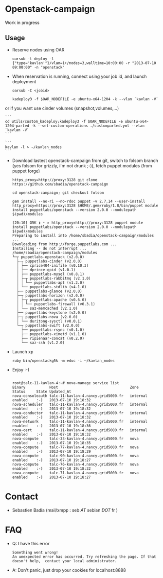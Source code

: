 # Openstack-campaign

Work in progress

## Usage

* Reserve nodes using OAR

    ```
    oarsub -t deploy -l {"type='kavlan'"}/vlan=1+/nodes=3,walltime=10:00:00 -r "2013-07-10 09:00:00" -n "openstack"
    ```

* When reservation is running, connect using your job id, and launch deployment

    ```
    oarsub -C <jobid>
    ```
    ```
    kadeploy3 -f $OAR_NODEFILE -e ubuntu-x64-1204 -k --vlan `kavlan -V`
    ```

or if you want use cinder volumes (snapshot,volumes,…)

    ```
    cd utils/custom_kadeploy;kadeploy3 -f $OAR_NODEFILE -e ubuntu-x64-1204-parted -k --set-custom-operations ./customparted.yml --vlan `kavlan -V`
    ```

    ```
    kavlan -l > ~/kavlan_nodes
    ```

* Download lastest openstack-campaign from git, switch to folsom branch (yes folsom for grizzly, i'm not drunk ;-)), fetch puppet modules (from puppet forge)
    ```
    https_proxy=http://proxy:3128 git clone https://github.com/sbadia/openstack-campaign
    ```
    ```
    cd openstack-campaign; git checkout folsom
    ```
    ```
    gem install --no-ri --no-rdoc puppet -v 2.7.14 --user-install
    http_proxy=https://proxy:3128 $HOME/.gem/ruby/1.8/bin/puppet module install puppetlabs/openstack --version 2.0.0 --modulepath $(pwd)/modules
    ```

    ```
    [20:10] G5K ❯ ~ » http_proxy=http://proxy:3128 puppet module install puppetlabs/openstack --version 2.0.0 --modulepath $(pwd)/modules
    Preparing to install into /home/sbadia/openstack-campaign/modules ...
    Downloading from http://forge.puppetlabs.com ...
    Installing -- do not interrupt ...
    /home/sbadia/openstack-campaign/modules
    └─┬ puppetlabs-openstack (v2.0.0)
      ├─┬ puppetlabs-cinder (v2.0.0)
      │ ├── cprice404-inifile (v0.10.3)
      │ ├── dprince-qpid (v1.0.1)
      │ ├── puppetlabs-mysql (v0.8.1)
      │ ├─┬ puppetlabs-rabbitmq (v2.1.0)
      │ │ └── puppetlabs-apt (v1.2.0)
      │ └── puppetlabs-stdlib (v4.1.0)
      ├── puppetlabs-glance (v2.0.0)
      ├─┬ puppetlabs-horizon (v2.0.0)
      │ ├─┬ puppetlabs-apache (v0.6.0)
      │ │ └── puppetlabs-firewall (v0.3.1)
      │ └── saz-memcached (v2.1.0)
      ├── puppetlabs-keystone (v2.0.0)
      ├─┬ puppetlabs-nova (v2.0.0)
      │ └── duritong-sysctl (v0.0.1)
      └─┬ puppetlabs-swift (v2.0.0)
        ├── puppetlabs-rsync (v0.1.0)
        ├── puppetlabs-xinetd (v1.1.0)
        ├── ripienaar-concat (v0.2.0)
        └── saz-ssh (v1.2.0)
    ```

* Launch xp

    ```
    ruby bin/openstackg5k -m educ -i ~/kavlan_nodes
    ```

* Enjoy :-)

    ```

    root@talc-11-kavlan-4:~# nova-manage service list
    Binary           Host                                 Zone             Status     State Updated_At
    nova-consoleauth talc-11-kavlan-4.nancy.grid5000.fr   internal         enabled    :-)   2013-07-10 19:18:32
    nova-scheduler   talc-11-kavlan-4.nancy.grid5000.fr   internal         enabled    :-)   2013-07-10 19:18:32
    nova-conductor   talc-11-kavlan-4.nancy.grid5000.fr   internal         enabled    :-)   2013-07-10 19:18:32
    nova-network     talc-11-kavlan-4.nancy.grid5000.fr   internal         enabled    :-)   2013-07-10 19:18:36
    nova-cert        talc-11-kavlan-4.nancy.grid5000.fr   internal         enabled    :-)   2013-07-10 19:18:32
    nova-compute     talc-33-kavlan-4.nancy.grid5000.fr   nova             enabled    :-)   2013-07-10 19:18:35
    nova-compute     talc-77-kavlan-4.nancy.grid5000.fr   nova             enabled    :-)   2013-07-10 19:18:29
    nova-compute     talc-90-kavlan-4.nancy.grid5000.fr   nova             enabled    :-)   2013-07-10 19:18:27
    nova-compute     talc-76-kavlan-4.nancy.grid5000.fr   nova             enabled    :-)   2013-07-10 19:18:32
    nova-compute     talc-71-kavlan-4.nancy.grid5000.fr   nova             enabled    :-)   2013-07-10 19:18:27
    ```
# Contact

* Sebastien Badia (mail/xmpp : seb _AT_ sebian _DOT_ fr )


# FAQ

* Q: I have this error

      Something went wrong!
      An unexpected error has occurred. Try refreshing the page. If that doesn't help,  contact your local administrator.

* A: Don't panic, just drop your cookies for localhost:8888
